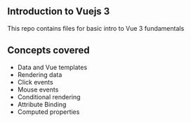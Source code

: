 ## Introduction to Vuejs 3

This repo contains files for basic intro to Vue 3 fundamentals

## Concepts covered

- Data and Vue templates
- Rendering data
- Click events
- Mouse events
- Conditional rendering
- Attribute Binding
- Computed properties
